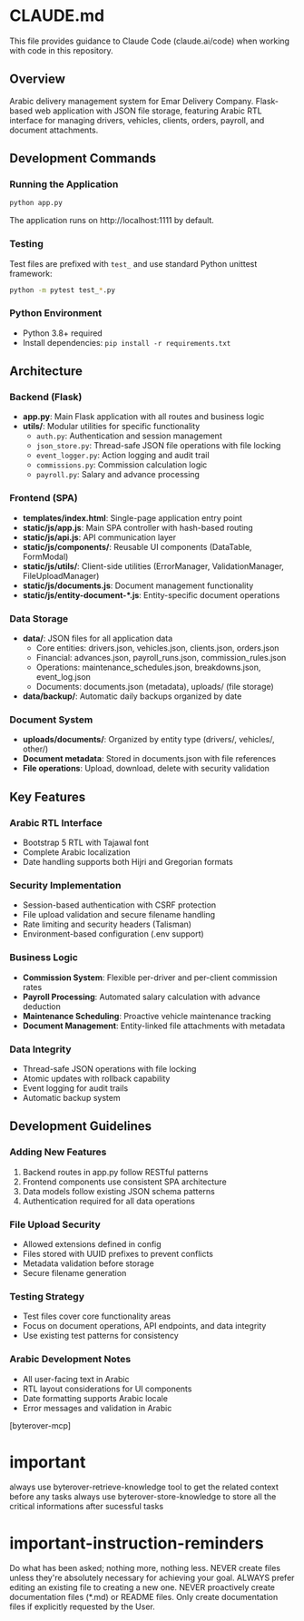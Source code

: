 # CLAUDE.md

This file provides guidance to Claude Code (claude.ai/code) when working with code in this repository.

## Overview

Arabic delivery management system for Emar Delivery Company. Flask-based web application with JSON file storage, featuring Arabic RTL interface for managing drivers, vehicles, clients, orders, payroll, and document attachments.

## Development Commands

### Running the Application
```bash
python app.py
```
The application runs on http://localhost:1111 by default.

### Testing
Test files are prefixed with `test_` and use standard Python unittest framework:
```bash
python -m pytest test_*.py
```

### Python Environment
- Python 3.8+ required
- Install dependencies: `pip install -r requirements.txt`

## Architecture

### Backend (Flask)
- **app.py**: Main Flask application with all routes and business logic
- **utils/**: Modular utilities for specific functionality
  - `auth.py`: Authentication and session management
  - `json_store.py`: Thread-safe JSON file operations with file locking
  - `event_logger.py`: Action logging and audit trail
  - `commissions.py`: Commission calculation logic
  - `payroll.py`: Salary and advance processing

### Frontend (SPA)
- **templates/index.html**: Single-page application entry point
- **static/js/app.js**: Main SPA controller with hash-based routing
- **static/js/api.js**: API communication layer
- **static/js/components/**: Reusable UI components (DataTable, FormModal)
- **static/js/utils/**: Client-side utilities (ErrorManager, ValidationManager, FileUploadManager)
- **static/js/documents.js**: Document management functionality
- **static/js/entity-document-*.js**: Entity-specific document operations

### Data Storage
- **data/**: JSON files for all application data
  - Core entities: drivers.json, vehicles.json, clients.json, orders.json
  - Financial: advances.json, payroll_runs.json, commission_rules.json
  - Operations: maintenance_schedules.json, breakdowns.json, event_log.json
  - Documents: documents.json (metadata), uploads/ (file storage)
- **data/backup/**: Automatic daily backups organized by date

### Document System
- **uploads/documents/**: Organized by entity type (drivers/, vehicles/, other/)
- **Document metadata**: Stored in documents.json with file references
- **File operations**: Upload, download, delete with security validation

## Key Features

### Arabic RTL Interface
- Bootstrap 5 RTL with Tajawal font
- Complete Arabic localization
- Date handling supports both Hijri and Gregorian formats

### Security Implementation
- Session-based authentication with CSRF protection
- File upload validation and secure filename handling
- Rate limiting and security headers (Talisman)
- Environment-based configuration (.env support)

### Business Logic
- **Commission System**: Flexible per-driver and per-client commission rates
- **Payroll Processing**: Automated salary calculation with advance deduction
- **Maintenance Scheduling**: Proactive vehicle maintenance tracking
- **Document Management**: Entity-linked file attachments with metadata

### Data Integrity
- Thread-safe JSON operations with file locking
- Atomic updates with rollback capability
- Event logging for audit trails
- Automatic backup system

## Development Guidelines

### Adding New Features
1. Backend routes in app.py follow RESTful patterns
2. Frontend components use consistent SPA architecture
3. Data models follow existing JSON schema patterns
4. Authentication required for all data operations

### File Upload Security
- Allowed extensions defined in config
- Files stored with UUID prefixes to prevent conflicts
- Metadata validation before storage
- Secure filename generation

### Testing Strategy
- Test files cover core functionality areas
- Focus on document operations, API endpoints, and data integrity
- Use existing test patterns for consistency

### Arabic Development Notes
- All user-facing text in Arabic
- RTL layout considerations for UI components
- Date formatting supports Arabic locale
- Error messages and validation in Arabic

[byterover-mcp]

# important 
always use byterover-retrieve-knowledge tool to get the related context before any tasks 
always use byterover-store-knowledge to store all the critical informations after sucessful tasks
# important-instruction-reminders
Do what has been asked; nothing more, nothing less.
NEVER create files unless they're absolutely necessary for achieving your goal.
ALWAYS prefer editing an existing file to creating a new one.
NEVER proactively create documentation files (*.md) or README files. Only create documentation files if explicitly requested by the User.